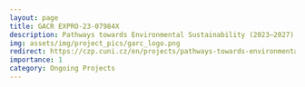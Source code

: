```yaml
---
layout: page
title: GACR EXPRO-23-07984X
description: Pathways towards Environmental Sustainability (2023–2027)
img: assets/img/project_pics/garc_logo.png
redirect: https://czp.cuni.cz/en/projects/pathways-towards-environmental-sustainability-gacr-expro-2023-2027
importance: 1
category: Ongoing Projects
---
```




